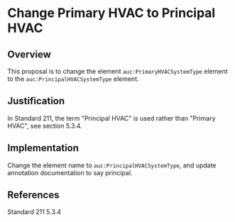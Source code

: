 # Change Primary HVAC to Principal HVAC

## Overview

This proposal is to change the element `auc:PrimaryHVACSystemType` element to the `auc:PrincipalHVACSystemType` element.

## Justification

In Standard 211, the term "Principal HVAC" is used rather than "Primary HVAC", see section 5.3.4.

## Implementation
Change the element name to `auc:PrincipalHVACSystemType`, and update annotation documentation to say principal.

## References

Standard 211 5.3.4

